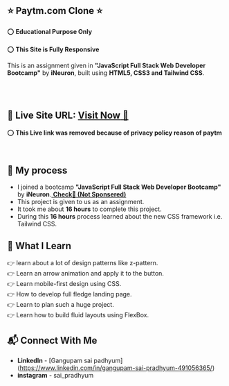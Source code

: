 ## ⭐ Paytm.com Clone ⭐


⭕ **Educational Purpose Only**  
<br>
⭕ **This Site is Fully Responsive**

This is an assignment given in **"JavaScript Full Stack Web Developer Bootcamp"** by **iNeuron**, built using **HTML5, CSS3 and Tailwind CSS**.

<br>
<br>



## 📌 **Live Site URL:** <a href="https://github.com/pradhyum6144/Paytm-clone-/edit/main/README.md">**Visit Now** 🚀</a>
⭕ **This Live link was removed because of privacy policy reason of paytm**

<br>


## 📌 My process

- I joined a bootcamp **"JavaScript Full Stack Web Developer Bootcamp"** by **iNeuron**.<a href="https://ineuron.ai/"> **Check🚀 (Not Sponsered)**</a>
- This project is given to us as an assignment.
- It took me about **16 hours** to complete this project.
- During this **16 hours** process learned about the new CSS framework i.e. Tailwind CSS.

## 📌 What I Learn

👉 learn about a lot of design patterns like z-pattern.  
👉 Learn an arrow animation and apply it to the button.  
👉 Learn mobile-first design using CSS.  
👉 How to develop full fledge landing page.  
👉 Learn to plan such a huge project.  
👉 Learn how to build fluid layouts using FlexBox.

## 📬 Connect With Me

- **LinkedIn** - [Gangupam sai padhyum] (https://www.linkedin.com/in/gangupam-sai-pradhyum-491056365/)
- **instagram** - sai_pradhyum









